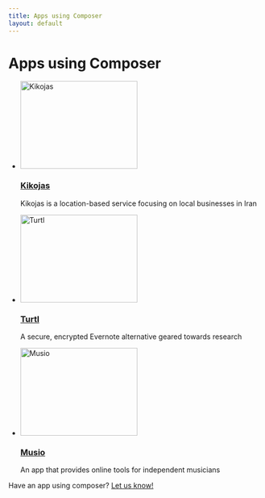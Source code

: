 ```yaml
---
title: Apps using Composer
layout: default
---
```


# Apps using Composer

<ul class="apps clear">
    <li>
        <a target="_blank" href="http://kikojas.com">
            <img src="/composer.js/images/apps/kikojas.jpg" width="232" height="174" alt="Kikojas">
        </a>
        <h3><a target="_blank" href="http://kikojas.com">Kikojas</a></h3>
        <p>Kikojas is a location-based service focusing on local businesses in Iran</p>
    </li>
    <li>
        <a target="_blank" href="https://turtl.it">
            <img src="/composer.js/images/apps/turtl.jpg" width="232" height="174" alt="Turtl">
        </a>
        <h3><a target="_blank" href="https://turtl.it">Turtl</a></h3>
        <p>A secure, encrypted Evernote alternative geared towards research</p>
    </li>
    <li>
        <a target="_blank" href="http://musio.com">
            <img src="/composer.js/images/apps/musio.jpg" width="232" height="174" alt="Musio">
        </a>
        <h3><a target="_blank" href="https://musio.com">Musio</a></h3>
        <p>An app that provides online tools for independent musicians</p>
    </li>
</ul>

Have an app using composer? [Let us know!](mailto:andrew@lyonbros.com)


